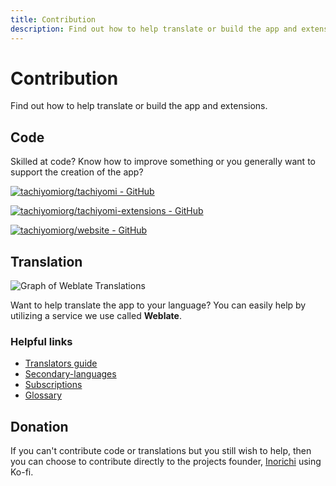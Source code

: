 ```yaml
---
title: Contribution
description: Find out how to help translate or build the app and extensions.
---
```


# Contribution

Find out how to help translate or build the app and extensions.

## Code

Skilled at code? Know how to improve something or you generally want to support the creation of the app?


[![tachiyomiorg/tachiyomi - GitHub](https://gh-card.dev/repos/tachiyomiorg/tachiyomi.svg)](https://github.com/tachiyomiorg/tachiyomi)

[![tachiyomiorg/tachiyomi-extensions - GitHub](https://gh-card.dev/repos/tachiyomiorg/tachiyomi-extensions.svg)](https://github.com/tachiyomiorg/tachiyomi-extensions)

[![tachiyomiorg/website - GitHub](https://gh-card.dev/repos/tachiyomiorg/website.svg)](https://github.com/tachiyomiorg/website)

## Translation

![Graph of Weblate Translations](https://hosted.weblate.org/widgets/tachiyomi/-/strings/open-graph.png)

Want to help translate the app to your language? You can easily help by utilizing a service we use called **Weblate**.

### Helpful links

* [Translators guide](https://docs.weblate.org/en/latest/user/translating.html)
* [Secondary-languages](https://docs.weblate.org/en/latest/user/profile.html#secondary-languages)
* [Subscriptions](https://docs.weblate.org/en/latest/user/profile.html#subscriptions)
* [Glossary](https://docs.weblate.org/en/latest/user/translating.html#glossary)

## Donation

If you can't contribute code or translations but you still wish to help, then you can choose to contribute directly to the projects founder, [Inorichi](https://github.com/inorichi/) using Ko-fi.
